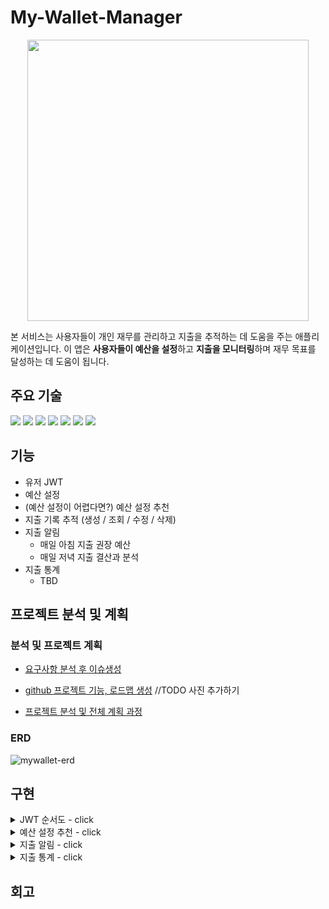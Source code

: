 # My-Wallet-Manager

<p align="center"> <img src="https://github.com/Yonge2/My-Wallet-Manager/assets/99579139/0af17468-2c58-4e5d-9cd1-2e765baefab7" width="450" height="450"/> </p>

본 서비스는 사용자들이 개인 재무를 관리하고 지출을 추적하는 데 도움을 주는 애플리케이션입니다. 이 앱은 **사용자들이 예산을 설정**하고 **지출을 모니터링**하며 재무 목표를 달성하는 데 도움이 됩니다.

## 주요 기술

<img src="https://img.shields.io/badge/Node.js-339933?style=flat-square&logo=Node.js&logoColor=white"/>
<img src="https://img.shields.io/badge/Typescript-3178C6?style=flat-square&logo=Typescript&logoColor=white"/>
<img src="https://img.shields.io/badge/nestjs-E0234E?style=flat-square&logo=nestjs&logoColor=white"/>

<img src="https://img.shields.io/badge/MySQL-4479A1?style=flat-square&logo=MySQL&logoColor=white"/>
<img src="https://img.shields.io/badge/TypeORM-000000?style=flat-square&logo=&logoColor=white"/>
<img src="https://img.shields.io/badge/Redis-DC382D?style=flat-square&logo=Redis&logoColor=white"/>

<img src="https://img.shields.io/badge/JWT-000000?style=flat-square&logo=jsonwebtokens&logoColor=white"/>

## 기능

- 유저 JWT
- 예산 설정
- (예산 설정이 어렵다면?) 예산 설정 추천
- 지출 기록 추적 (생성 / 조회 / 수정 / 삭제)
- 지출 알림
  - 매일 아침 지출 권장 예산
  - 매일 저녁 지출 결산과 분석
- 지출 통계
  - TBD

## 프로젝트 분석 및 계획

### 분석 및 프로젝트 계획

- [요구사항 분석 후 이슈생성](https://github.com/Yonge2/My-Wallet-Manager/issues)
- [github 프로젝트 기능, 로드맵 생성](https://github.com/users/Yonge2/projects/5)
  //TODO 사진 추가하기

- [프로젝트 분석 및 전체 계획 과정](https://github.com/Yonge2/My-Wallet-Manager/issues/1)

### ERD

![mywallet-erd](https://github.com/Yonge2/My-Wallet-Manager/assets/99579139/91d15f06-5ce3-470b-960e-4d7c049be3b1)

## 구현

<details>
<summary>JWT 순서도 - click</summary>
 - TBD
</details>
<details>
<summary>예산 설정 추천 - click</summary>
 - TBD
</details>
<details>
<summary>지출 알림 - click</summary>
 - TBD
</details>
<details>
<summary>지출 통계 - click</summary>
 - TBD
</details>

## 회고
